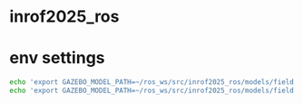 # inrof2025_ros

# env settings
```bash
echo 'export GAZEBO_MODEL_PATH=~/ros_ws/src/inrof2025_ros/models/field:$GAZEBO_MODEL_PATH' >> ~/.bashrc
echo 'export GAZEBO_MODEL_PATH=~/ros_ws/src/inrof2025_ros/models/field:$GAZEBO_MODEL_PATH' >> ~/.bashrc 
```
